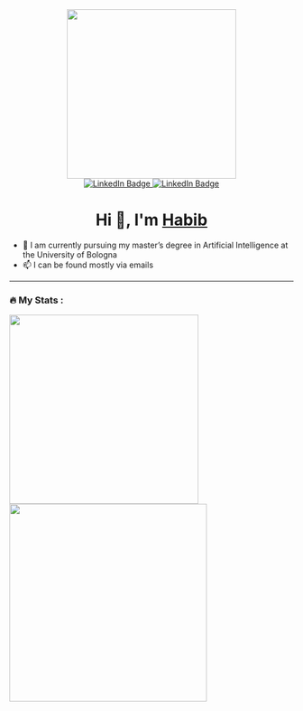 <div id="header" align="center">
  <img src="https://media.giphy.com/media/v1.Y2lkPTc5MGI3NjExc3Jmbnlua3Uzd2xuaWdqZTQ0d3ZpZ3R0bm43NWI3YmUwYzF4ZjVnayZlcD12MV9pbnRlcm5hbF9naWZfYnlfaWQmY3Q9Zw/LlUpyPkoccGWiw5odc/giphy.gif" width="300"/>
  <div id="badges">
  <a href="https://www.linkedin.com/in/kazemihabib/">
    <img src="https://img.shields.io/badge/LinkedIn-blue?style=for-the-badge&logo=linkedin&logoColor=white" alt="LinkedIn Badge"/>
  </a>
  <a href="https://stackoverflow.com/users/4146943/habib-kazemi">
    <img src="https://img.shields.io/badge/StackOverflow-orange?style=for-the-badge&logo=stackoverflow&logoColor=white" alt="LinkedIn Badge"/>
  </a>
</div>
</div>


<h1 align="center">Hi 👋, I'm <a href="https://kazemihabib.github.io/" target="blank">
Habib</a></h1>


- 🔭 I am currently pursuing my master’s degree in Artificial Intelligence at the University of Bologna
- 📫 I can be found mostly via emails

---

### :fire: My Stats :
  <img  align="left"  src="https://github-readme-stats.vercel.app/api?username=kazemihabib&theme=dark&show_icons=true&count_private=true" width="335"/>
  <img src="https://github-readme-streak-stats.herokuapp.com/?user=kazemihabib&theme=dark&hide_border=false" width="350" /> 

